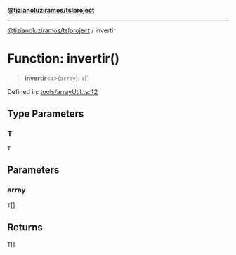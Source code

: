 [**@tizianoluziramos/tslproject**](../README.md)

***

[@tizianoluziramos/tslproject](../globals.md) / invertir

# Function: invertir()

> **invertir**\<`T`\>(`array`): `T`[]

Defined in: [tools/arrayUtil.ts:42](https://github.com/tizianoluziramos/TypeScript-Lenguage-Proyect/blob/1a68252d6a31602ecc3346fe4bed87bd01ab43ff/src/tools/arrayUtil.ts#L42)

## Type Parameters

### T

`T`

## Parameters

### array

`T`[]

## Returns

`T`[]
